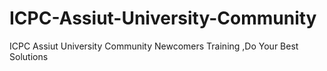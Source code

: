 # ICPC-Assiut-University-Community
ICPC Assiut University Community Newcomers Training ,Do Your Best Solutions 
